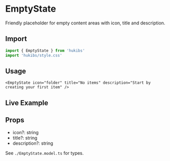 # EmptyState

Friendly placeholder for empty content areas with icon, title and description.

## Import

```ts
import { EmptyState } from 'hukibs'
import 'hukibs/style.css'
```

## Usage

```vue
<EmptyState icon="folder" title="No items" description="Start by creating your first item" />
```

## Live Example

<Example>
  <EmptyState icon="folder" title="Nothing here" description="Add your first item" />
  <EmptyState icon="info-l" title="Tip" description="Use the button above to add" />
  
</Example>

## Props

- icon?: string
- title?: string
- description?: string

See `./EmptyState.model.ts` for types.
